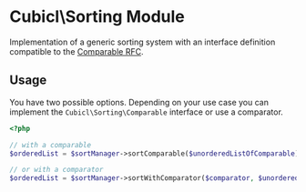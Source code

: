 # Cubicl\Sorting Module

Implementation of a generic sorting system with an interface definition compatible
to the [Comparable RFC](https://wiki.php.net/rfc/comparable).

## Usage

You have two possible options. Depending on your use case you can implement the
`Cubicl\Sorting\Comparable` interface or use a comparator.

```php
<?php

// with a comparable
$orderedList = $sortManager->sortComparable($unorderedListOfComparable);

// or with a comparator
$orderedList = $sortManager->sortWithComparator($comparator, $unorderedList);
```